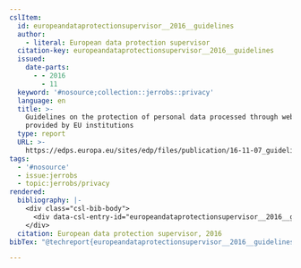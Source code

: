 ```yaml
---
cslItem:
  id: europeandataprotectionsupervisor__2016__guidelines
  author:
    - literal: European data protection supervisor
  citation-key: europeandataprotectionsupervisor__2016__guidelines
  issued:
    date-parts:
      - - 2016
        - 11
  keyword: '#nosource;collection::jerrobs::privacy'
  language: en
  title: >-
    Guidelines on the protection of personal data processed through web services
    provided by EU institutions
  type: report
  URL: >-
    https://edps.europa.eu/sites/edp/files/publication/16-11-07_guidelines_web_services_en.pdf
tags:
  - '#nosource'
  - issue:jerrobs
  - topic:jerrobs/privacy
rendered:
  bibliography: |-
    <div class="csl-bib-body">
      <div data-csl-entry-id="europeandataprotectionsupervisor__2016__guidelines" class="csl-entry">European data protection supervisor 2016 <i>Guidelines on the protection of personal data processed through web services provided by EU institutions</i>. Available at: <a href='https://edps.europa.eu/sites/edp/files/publication/16-11-07_guidelines_web_services_en.pdf.'>https://edps.europa.eu/sites/edp/files/publication/16-11-07_guidelines_web_services_en.pdf.</a></div>
    </div>
  citation: European data protection supervisor, 2016
bibTex: "@techreport{europeandataprotectionsupervisor__2016__guidelines,\n\tauthor = {{European data protection supervisor}},\n\tyear = {2016},\n\tmonth = {11},\n\ttitle = {Guidelines on the protection of personal data processed through web services provided by {EU} institutions},\n\thowpublished = {https://edps.europa.eu/sites/edp/files/publication/16-11-07\\textunderscore{}guidelines\\textunderscore{}web\\textunderscore{}services\\textunderscore{}en.pdf},\n}\n\n"

---
```

